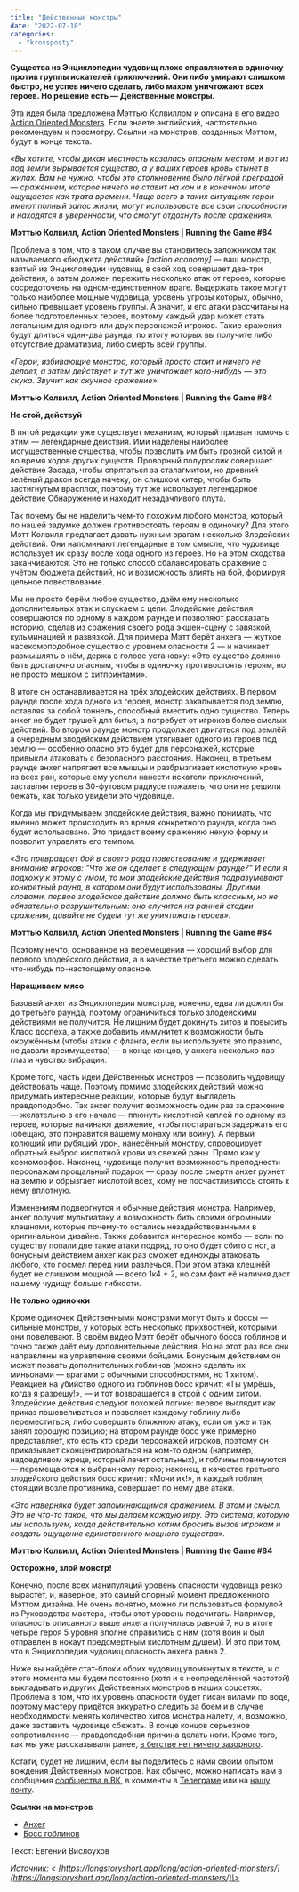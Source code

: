 ```yaml
---
title: "Действенные монстры"
date: "2022-07-18"
categories: 
  - "krossposty"
---
```


**Существа из Энциклопедии чудовищ плохо справляются в одиночку против группы искателей приключений. Они либо умирают слишком быстро, не успев ничего сделать, либо махом уничтожают всех героев. Но решение есть — Действенные монстры.**

Эта идея была предложена Мэттью Колвиллом и описана в его видео [Action Oriented Monsters](https://www.youtube.com/watch?v=y_zl8WWaSyI). Если знаете английский, настоятельно рекомендуем к просмотру. Ссылки на монстров, созданных Мэттом, будут в конце текста.

_«Вы хотите, чтобы дикая местность казалась опасным местом, и вот из под земли вырывается существо, а у ваших героев кровь стынет в жилах. Вам не нужно, чтобы это столкновение было лёгкой преградой — сражением, которое ничего не ставит на кон и в конечном итоге ощущается как трата времени. Чаще всего в таких ситуациях герои имеют полный запас жизни, могут использовать все свои способности и находятся в уверенности, что смогут отдохнуть после сражения»._

**Мэттью Колвилл, Action Oriented Monsters | Running the Game #84**

Проблема в том, что в таком случае вы становитесь заложником так называемого «бюджета действий» _\[action economy\]_ — ваш монстр, взятый из Энциклопедии чудовищ, в свой ход совершает два-три действия, а затем должен пережить несколько атак от героев, которые сосредоточены на одном-единственном враге. Выдержать такое могут только наиболее мощные чудовища, уровень угрозы которых, обычно, сильно превышает уровень группы. А значит, и его атаки рассчитаны на более подготовленных героев, поэтому каждый удар может стать летальным для одного или двух персонажей игроков. Такие сражения будут длиться один-два раунда, по итогу которых вы получите либо отсутствие драматизма, либо смерть всей группы.

_«Герои, избивающие монстра, который просто стоит и ничего не делает, а затем действует и тут же уничтожает кого-нибудь — это скука. Звучит как скучное сражение»._

**Мэттью Колвилл, Action Oriented Monsters | Running the Game #84**

**Не стой, действуй**

В пятой редакции уже существует механизм, который призван помочь с этим — легендарные действия. Ими наделены наиболее могущественные существа, чтобы позволить им быть грозной силой и во время ходов других существ. Проворный полурослик совершает действие Засада, чтобы спрятаться за сталагмитом, но древний зелёный дракон всегда начеку, он слишком хитер, чтобы быть застигнутым врасплох, поэтому тут же использует легендарное действие Обнаружение и находит незадачливого плута.

Так почему бы не наделить чем-то похожим любого монстра, который по нашей задумке должен противостоять героям в одиночку? Для этого Мэтт Колвилл предлагает давать нужным врагам несколько Злодейских действий. Они напоминают легендарные в том смысле, что чудовище использует их сразу после хода одного из героев. Но на этом сходства заканчиваются. Это не только способ сбалансировать сражение с учётом бюджета действий, но и возможность влиять на бой, формируя цельное повествование.

Мы не просто берём любое существо, даём ему несколько дополнительных атак и спускаем с цепи. Злодейские действия совершаются по одному в каждом раунде и позволяют рассказать историю, сделав из сражения своего рода экшен-сцену с завязкой, кульминацией и развязкой. Для примера Мэтт берёт анхега — жуткое насекомоподобное существо с уровнем опасности 2 — и начинает размышлять о нём, держа в голове установку: «Это существо должно быть достаточно опасным, чтобы в одиночку противостоять героям, но не просто мешком с хитпоинтами».

В итоге он останавливается на трёх злодейских действиях. В первом раунде после хода одного из героев, монстр закапывается под землю, оставляя за собой тоннель, способный вместить одно существо. Теперь анхег не будет грушей для битья, а потребует от игроков более смелых действий. Во втором раунде монстр продолжает двигаться под землёй, а очередным злодейским действием утягивает одного из героев под землю — особенно опасно это будет для персонажей, которые привыкли атаковать с безопасного расстояния. Наконец, в третьем раунде анхег напрягает все мышцы и разбрызгивает кислотную кровь из всех ран, которые ему успели нанести искатели приключений, заставляя героев в 30-футовом радиусе пожалеть, что они не решили бежать, как только увидели это чудовище.

Когда мы придумываем злодейские действия, важно понимать, что именно может происходить во время конкретного раунда, когда оно будет использовано. Это придаст всему сражению некую форму и позволит управлять его темпом.

_«Это превращает бой в своего рода повествование и удерживает внимание игроков: "Что же он сделает в следующем раунде?" И если я подхожу к этому с умом, то мои злодейские действия подразумевают конкретный раунд, в котором они будут использованы. Другими словами, первое злодейское действие должно быть классным, но не обязательно разрушительным: оно случится на ранней стадии сражения, давайте не будем тут же уничтожать героев»._

**Мэттью Колвилл, Action Oriented Monsters | Running the Game #84**

Поэтому нечто, основанное на перемещении — хороший выбор для первого злодейского действия, а в качестве третьего можно сделать что-нибудь по-настоящему опасное.

**Наращиваем мясо**

Базовый анхег из Энциклопедии монстров, конечно, едва ли дожил бы до третьего раунда, поэтому ограничиться только злодейскими действиями не получится. Не лишним будет докинуть хитов и повысить Класс доспеха, а также добавить иммунитет к возможности быть окружённым (чтобы атаки с фланга, если вы используете это правило, не давали преимущества) — в конце концов, у анхега несколько пар глаз и чувство вибрации.

Кроме того, часть идеи Действенных монстров — позволить чудовищу действовать чаще. Поэтому помимо злодейских действий можно придумать интересные реакции, которые будут выглядеть правдоподобно. Так анхег получит возможность один раз за сражение — желательно в его начале — плюнуть кислотной каплей по одному из героев, которые начинают движение, чтобы постараться задержать его (обещаю, это понравится вашему монаху или воину). А первый колющий или рубящий урон, нанесённый монстру, спровоцирует обратный выброс кислотной крови из свежей раны. Прямо как у ксеноморфов. Наконец, чудовище получит возможность преподнести персонажам прощальный подарок — сразу после смерти анхег рухнет на землю и обрызгает кислотой всех, кому не посчастливилось стоять к нему вплотную.

Изменениям подвергнутся и обычные действия монстра. Например, анхег получит мультиатаку и возможность бить своими огромными клешнями, которые почему-то остались незадействованными в оригинальном дизайне. Также добавится интересное комбо — если по существу попали две такие атаки подряд, то оно будет сбито с ног, а бонусным действием анхег как раз сможет единожды атаковать любого, кто посмел перед ним разлечься. При этом атака клешнёй будет не слишком мощной — всего 1к4 + 2, но сам факт её наличия даст нашему чудищу больше гибкости.

**Не только одиночки**

Кроме одиночек Действенными монстрами могут быть и боссы — сильные монстры, у которых есть несколько прихвостней, которыми они повелевают. В своём видео Мэтт берёт обычного босса гоблинов и точно также даёт ему дополнительные действия. Но на этот раз все они направлены на управление своими бойцами. Бонусным действием он может позвать дополнительных гоблинов (можно сделать их миньонами — врагами с обычными способностями, но 1 хитом). Реакцией на убийство одного из гоблинов босс кричит: «Ты умрёшь, когда я разрешу!», — и тот возвращается в строй с одним хитом. Злодейские действия следуют похожей логике: первое выглядит как приказ пошевеливаться и позволяет каждому гоблину либо переместиться, либо совершить ближнюю атаку, если он уже и так занял хорошую позицию; на втором раунде босс уже примерно представляет, кто есть кто среди персонажей игроков, поэтому он приказывает сконцентрироваться на ком-то одном (например, надоедливом жреце, который лечит остальных), и гоблины повинуются — перемещаются к выбранному герою; наконец, в качестве третьего злодейского действия босс кричит: «Мочи их!», и каждый гоблин, стоящий возле противника, совершает по нему две атаки.

_«Это наверняка будет запоминающимся сражением. В этом и смысл. Это не что-то такое, что мы делаем каждую игру. Это система, которую мы используем, когда действительно хотим бросить вызов игрокам и создать ощущение единственного мощного существа»._

**Мэттью Колвилл, Action Oriented Monsters | Running the Game #84**

**Осторожно, злой монстр!**

Конечно, после всех манипуляций уровень опасности чудовища резко вырастет, и, наверное, это самый спорный момент предложенного Мэттом дизайна. Не очень понятно, можно ли пользоваться формулой из Руководства мастера, чтобы этот уровень подсчитать. Например, опасность описанного выше анхега получилась равной 7, но в итоге четыре героя 5 уровня вполне справились с ним (хотя воин и был отправлен в нокаут предсмертным кислотным душем). И это при том, что в Энциклопедии чудовищ опасность анхега равна 2.

Ниже вы найдёте стат-блоки обоих чудовищ упомянутых в тексте, и с этого момента мы будем постоянно (хотя и с неопределённой частотой) выкладывать и других Действенных монстров в наших соцсетях. Проблема в том, что их уровень опасности будет писан вилами по воде, поэтому мастеру придётся аккуратно следить за боем и в случае необходимости менять количество хитов монстра налету, и, возможно, даже заставить чудовище сбежать. В конце концов серьезное сопротивление — правдоподобная причина делать ноги. Кроме того, как мы уже рассказывали ранее, [в бегстве нет ничего зазорного](https://longstoryshort.app/long/run/).

Кстати, будет не лишним, если вы поделитесь с нами своим опытом вождения Действенных монстров. Как обычно, можно написать нам в сообщения [сообщества в ВК](https://vk.com/longstoryshortapp), в комменты в [Телеграме](https://t.me/LongStoryShortApp) или на [нашу почту](mailto:help@longstoryshort.app).

**Ссылки на монстров**

- [Анхег](https://longstoryshort.app/files/ao/ankheg-ao-lss.pdf)
- [Босс гоблинов](https://longstoryshort.app/files/ao/goblin-boss-ao-lss.pdf)

Текст: Евгений Вислоухов

_Источник: < [https://longstoryshort.app/long/action-oriented-monsters/](https://longstoryshort.app/long/action-oriented-monsters/)\>_
